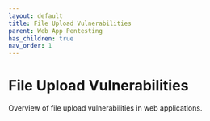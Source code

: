 ```yaml
---
layout: default
title: File Upload Vulnerabilities
parent: Web App Pentesting
has_children: true
nav_order: 1
---
```


# File Upload Vulnerabilities

Overview of file upload vulnerabilities in web applications.
